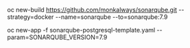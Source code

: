 oc new-build https://github.com/monkalways/sonarqube.git --strategy=docker --name=sonarqube --to=sonarqube:7.9

oc new-app -f sonarqube-postgresql-template.yaml --param=SONARQUBE_VERSION=7.9
